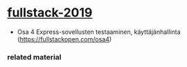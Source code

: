 # [fullstack-2019](https://fullstackopen.com/about)

- Osa 4 Express-sovellusten testaaminen, käyttäjänhallinta (https://fullstackopen.com/osa4)


### related material


